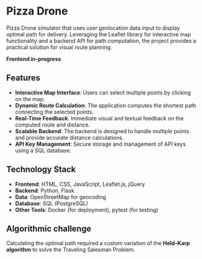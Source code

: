 # Pizza Drone

Pizza Drone simulator that uses user geolocation data input to display optimal path for delivery. Leveraging the Leaflet library for interactive map functionality and a backend API for path computation, the project provides a practical solution for visual route planning.

**Frontend in-progress**

## Features

- **Interactive Map Interface**: Users can select multiple points by clicking on the map.
- **Dynamic Route Calculation**: The application computes the shortest path connecting the selected points.
- **Real-Time Feedback**: Immediate visual and textual feedback on the computed route and distance.
- **Scalable Backend**: The backend is designed to handle multiple points and provide accurate distance calculations.
- **API Key Management**: Secure storage and management of API keys using a SQL database.

## Technology Stack

- **Frontend**: HTML, CSS, JavaScript, Leaflet.js, jQuery
- **Backend**: Python, Flask
- **Data**: OpenStreetMap for geocoding
- **Database**: SQL (PostgreSQL)
- **Other Tools**: Docker (for deployment), pytest (for testing)

## Algorithmic challenge

Calculating the optimal path required a custom variation of the **Held–Karp algorithm** to solve the Traveling Salesman Problem.
